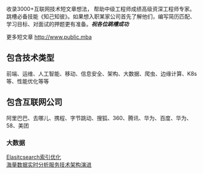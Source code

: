 收录3000+互联网技术短文章想法，
帮助中级工程师成绩高级资深工程师专家。
跳槽必备技能《知己知彼》。如果想入职某家公司首先了解他们，编写简历匹配、学习目标、对面试的押题更有准备。__*祝各位跳槽成功*__

更多短文章 http://www.public.mba

## 包含技术类型
前端、运维、人工智能、移动、信息安全、架构、大数据、爬虫、边缘计算、K8s等、性能优化等等
## 包含互联网公司
阿里巴巴、去哪儿、携程、字节跳动、搜狐、360、腾讯、华为、百度、华为、58、美团

### 大数据
[Elasitcsearch索引优化](http://public.mba/#/technology?id=f1b562e725ea157eb5fb05384736dd36)<br />
[​海量数据实时分析服务技术架构演进](http://public.mba/#/technology?id=c0247fe95dcb7e6eec362a930f827531)<br />